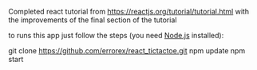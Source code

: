 Completed react tutorial from https://reactjs.org/tutorial/tutorial.html with the improvements of the final section of the tutorial

to runs this app just follow the steps (you need [Node.js](https://nodejs.org/en/download/) installed):

git clone https://github.com/errorex/react_tictactoe.git
npm update
npm start